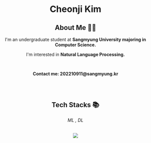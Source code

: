 <div align="center" class="intro-title">
  <h1>Cheonji Kim
    <br>
</div> 


<div align="center" class="about-me">
  <h2>About Me 🙋‍♂️</h2>
   <p>I'm an undergraduate student</b> at <b>Sangmyung University majoring in Computer Science.</b></p>
   <p>I'm interested in <b>Natural Language Processing.</b></p>
  
  <br>
   <p><b>Contact me: <b>202210911@sangmyung.kr</b></p>
  <br>
</div> 

<!--
<div align="center" class="stacks">
<h2> STACKS 📚 </h2>
<p align="center">
<img src="https://img.shields.io/badge/python-3670A0?style=for-the-badge&logo=python&logoColor=ffdd54">
-->


<br>
</p>
</div>

<div align="center" class="tried">
<h2> Tech Stacks 📚 </h2>
<p align="center">
  <h6> ML , DL </h6>
  <img src="https://img.shields.io/badge/python-3670A0?style=for-the-badge&logo=python&logoColor=ffdd54">
<!--   <img src="https://img.shields.io/badge/Matplotlib-%23ffffff.svg?style=for-the-badge&logo=Matplotlib&logoColor=black"> -->
<!--   <img src="https://img.shields.io/badge/numpy-%23013243.svg?style=for-the-badge&logo=numpy&logoColor=white"> -->
<!--   <img src="https://img.shields.io/badge/pandas-%23150458.svg?style=for-the-badge&logo=pandas&logoColor=white"> -->
<!--   <img src="https://img.shields.io/badge/TensorFlow-%23FF6F00.svg?style=for-the-badge&logo=TensorFlow&logoColor=white">
  <img src="https://img.shields.io/badge/PyTorch-%23EE4C2C.svg?style=for-the-badge&logo=PyTorch&logoColor=white"> -->
  
  <br>
<!--   <h6> Web Development </h6>
  <img src="https://img.shields.io/badge/node.js-6DA55F?style=for-the-badge&logo=node.js&logoColor=white">
  <img src="https://img.shields.io/badge/react-%2320232a.svg?style=for-the-badge&logo=react&logoColor=%2361DAFB"> -->

<br>
  

</p>

</div>

<!-- 
<div align="center" class="studies">
  <h2> What I Am Currently Studying (since Sep, 2024)👨‍💻</h2>
  <ul align="justify">
  <li>Machine Learning, Deep Learning Basics (Korean)</li>
  <li>Introduction to NLP Using Deep Learning (Korean)</li>

</ul>
</div> 

<div align="center" class="curr-projects">
  <h2>What I'm Current Working On🏃‍♂️</h2>
  <ul align="justify">
  <li><span>Developing Teenieping Characters Classification Model using DL (since Nov, 2024)</span> <a href="https://github.com/CheonjiKim/teenieping-characters-classification-model">Click here to see details →</a> </li>
</ul>
</div> 


<div align="center" class="past-projects">
  <h2>Projects I've Done In the Past 🎞</h2>
  <ul align="justify">
  <li>Developing an English Vocabulary Programme for English Learners Preparing for TOEIC Exam</li>
  <li>Building a Website for Video Contents (YouTube Clone)</li>
  <li>Designing Simple Webpages</li>
</ul>
</div> 


<div align="center" class="others">
  <h2>Others</h2>
  <div align="center">
  <img src="https://github-readme-stats.vercel.app/api?username=CheonjiKim&show_icons=true&theme=radical" />
  <br>
  <img src="https://github-readme-stats.vercel.app/api/top-langs/?username=CheonjiKim&layout=compact" />
</div>
</div> 
-->

<!--
**CheonjiKim/CheonjiKim** is a ✨ _special_ ✨ repository because its `README.md` (this file) appears on your GitHub profile.

Here are some ideas to get you started:

- 🔭 I’m currently working on ...
- 🌱 I’m currently learning ...
- 👯 I’m looking to collaborate on ...
- 🤔 I’m looking for help with ...
- 💬 Ask me about ...
- 📫 How to reach me: ...
- 😄 Pronouns: ...
- ⚡ Fun fact: ...
-->
